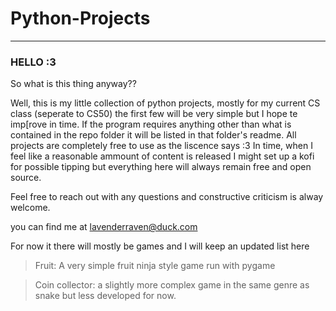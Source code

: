 # Python-Projects
*******************************************
### HELLO :3 ###

So what is this thing anyway??

Well, this is my little collection of python projects, mostly for my current CS class (seperate to CS50) the first few will be very simple but I hope te imp[rove in time.
If the program requires anything other than what is contained in the repo folder it will be listed in that folder's readme.
All projects are completely free to use as the liscence says :3
In time, when I feel like a reasonable ammount of content is released I might set up a kofi for possible tipping but everything here will always remain free and open source.

Feel free to reach out with any questions and constructive criticism is alway welcome.

you can find me at lavenderraven@duck.com

For now it there will mostly be games and I will keep an updated list here

> Fruit: A very simple fruit ninja style game run with pygame

> Coin collector: a slightly more complex game in the same genre as snake but less developed for now.
